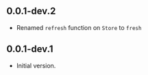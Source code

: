 ## 0.0.1-dev.2

- Renamed `refresh` function on `Store` to `fresh`

## 0.0.1-dev.1

- Initial version.
